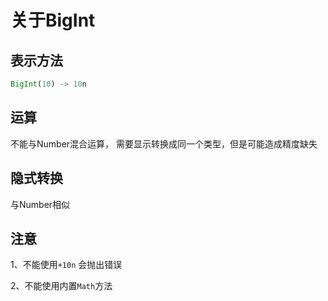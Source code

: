 # 关于BigInt

## 表示方法

```js
BigInt(10) -> 10n
```

## 运算

不能与Number混合运算， 需要显示转换成同一个类型，但是可能造成精度缺失

## 隐式转换

与Number相似

## 注意

1、不能使用`+10n` 会抛出错误

2、不能使用内置`Math`方法